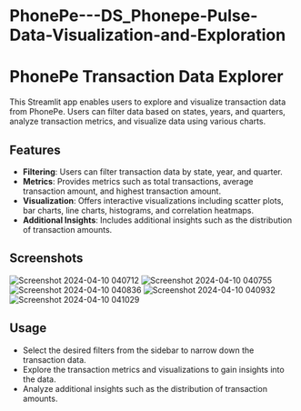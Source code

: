# PhonePe---DS_Phonepe-Pulse-Data-Visualization-and-Exploration

# PhonePe Transaction Data Explorer

This Streamlit app enables users to explore and visualize transaction data from PhonePe. Users can filter data based on states, years, and quarters, analyze transaction metrics, and visualize data using various charts.

## Features

- **Filtering**: Users can filter transaction data by state, year, and quarter.
- **Metrics**: Provides metrics such as total transactions, average transaction amount, and highest transaction amount.
- **Visualization**: Offers interactive visualizations including scatter plots, bar charts, line charts, histograms, and correlation heatmaps.
- **Additional Insights**: Includes additional insights such as the distribution of transaction amounts.

## Screenshots

![Screenshot 2024-04-10 040712](https://github.com/Greatmonkeysden/PhonePe---DS_Phonepe-Pulse-Data-Visualization-and-Exploration/assets/142253069/9088f984-3157-441a-af9a-9c00dde0801a)
![Screenshot 2024-04-10 040755](https://github.com/Greatmonkeysden/PhonePe---DS_Phonepe-Pulse-Data-Visualization-and-Exploration/assets/142253069/d5cc12d2-a20f-4613-9391-7eb7058a4005)
![Screenshot 2024-04-10 040836](https://github.com/Greatmonkeysden/PhonePe---DS_Phonepe-Pulse-Data-Visualization-and-Exploration/assets/142253069/b26fa934-c9a2-4897-ad2e-701827b7c600)
![Screenshot 2024-04-10 040932](https://github.com/Greatmonkeysden/PhonePe---DS_Phonepe-Pulse-Data-Visualization-and-Exploration/assets/142253069/b37289c5-9dff-4f8d-8521-2183c66109c4)
![Screenshot 2024-04-10 041029](https://github.com/Greatmonkeysden/PhonePe---DS_Phonepe-Pulse-Data-Visualization-and-Exploration/assets/142253069/6b03c6ee-fe87-4be4-a219-aedbd566154d)


## Usage
- Select the desired filters from the sidebar to narrow down the transaction data.
- Explore the transaction metrics and visualizations to gain insights into the data.
- Analyze additional insights such as the distribution of transaction amounts.


